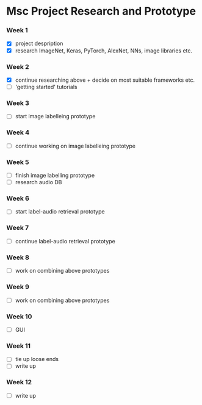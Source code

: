 # Msc Project Research and Prototype

### Week 1
- [x] project despription
- [x] research ImageNet, Keras, PyTorch, AlexNet, NNs, image libraries etc.

### Week 2
- [x] continue researching above + decide on most suitable frameworks etc.
- [ ] 'getting started' tutorials

### Week 3
- [ ] start image labelleing prototype

### Week 4
- [ ] continue working on image labelleing prototype

### Week 5
- [ ] finish image labelling prototype
- [ ] research audio DB

### Week 6
- [ ] start label-audio retrieval prototype

### Week 7
- [ ] continue label-audio retrieval prototype

### Week 8
- [ ] work on combining above prototypes

### Week 9
- [ ] work on combining above prototypes

### Week 10
- [ ] GUI

### Week 11
- [ ] tie up loose ends
- [ ] write up

### Week 12
- [ ] write up

